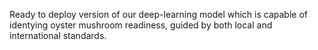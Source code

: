 Ready to deploy version of our deep-learning model which is capable of identying oyster mushroom readiness, guided by both local and international standards. 
